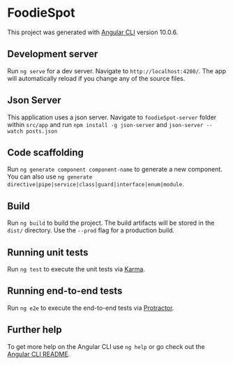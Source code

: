 # FoodieSpot

This project was generated with [Angular CLI](https://github.com/angular/angular-cli) version 10.0.6.

## Development server
Run `ng serve` for a dev server. Navigate to `http://localhost:4200/`. The app will automatically reload if you change any of the source files.

## Json Server
This application uses a json server. Navigate to `foodieSpot-server` folder within `src/app` and run `npm install -g json-server` and `json-server --watch posts.json`


## Code scaffolding

Run `ng generate component component-name` to generate a new component. You can also use `ng generate directive|pipe|service|class|guard|interface|enum|module`.

## Build

Run `ng build` to build the project. The build artifacts will be stored in the `dist/` directory. Use the `--prod` flag for a production build.

## Running unit tests

Run `ng test` to execute the unit tests via [Karma](https://karma-runner.github.io).

## Running end-to-end tests

Run `ng e2e` to execute the end-to-end tests via [Protractor](http://www.protractortest.org/).

## Further help

To get more help on the Angular CLI use `ng help` or go check out the [Angular CLI README](https://github.com/angular/angular-cli/blob/master/README.md).
